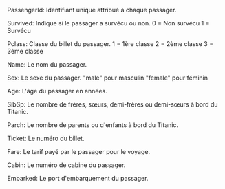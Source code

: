 
PassengerId: Identifiant unique attribué à chaque passager.

Survived: Indique si le passager a survécu ou non.
    0 = Non survécu
    1 = Survécu

Pclass: Classe du billet du passager.
    1 = 1ère classe
    2 = 2ème classe
    3 = 3ème classe

Name: Le nom du passager.

Sex: Le sexe du passager.
    "male" pour masculin
    "female" pour féminin

Age: L'âge du passager en années.

SibSp: Le nombre de frères, sœurs, demi-frères ou demi-sœurs à bord du Titanic.

Parch: Le nombre de parents ou d'enfants à bord du Titanic.

Ticket: Le numéro du billet.

Fare: Le tarif payé par le passager pour le voyage.

Cabin: Le numéro de cabine du passager.

Embarked: Le port d'embarquement du passager.